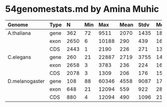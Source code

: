 54genomestats.md by Amina Muhic
===============================

| Genome         | Type | N    | Min | Max   | Mean | Stdv | Med  |
|:---------------|:-----|:-----|:----|:------|:-----|:-----|:-----|
| A.thaliana     | gene | 362  | 72  | 9511  | 2070 | 1435 | 1892 |
|                | exon | 2650 | 6   | 10188 | 290  | 439  | 162  |
|                | CDS  | 2443 | 1   | 2190  | 226  | 271  | 137  |
| C.elegans      | gene | 260  | 21  | 22887 | 2719 | 3755 | 1473 |
|                | exon | 2658 | 3   | 3783  | 236  | 224  | 162  |
|                | CDS  | 2078 | 3   | 1309  | 206  | 176  | 153  |
| D.melanogaster | gene | 108  | 88  | 60346 | 4558 | 9087 | 1765 |
|                | exon | 648  | 21  | 12094 | 559  | 922  | 287  |
|                | CDS  | 880  | 4   | 12094 | 490  | 1096 | 214  | 